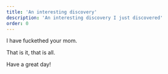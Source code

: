 ```yaml
---
title: 'An interesting discovery'
description: 'An interesting discovery I just discovered'
order: 0
---
```


I have fuckethed your mom.

That is it, that is all.

Have a great day!
